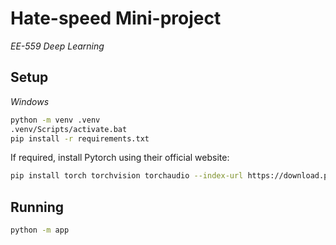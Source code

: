# Hate-speed Mini-project

_EE-559 Deep Learning_

## Setup

_Windows_

```sh
python -m venv .venv
.venv/Scripts/activate.bat
pip install -r requirements.txt
```

If required, install Pytorch using their official website:

```sh
pip install torch torchvision torchaudio --index-url https://download.pytorch.org/whl/cu121
```

## Running

```sh
python -m app
```
